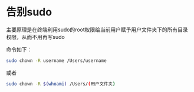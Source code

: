 # 告别sudo
主要原理是在终端利用sudo的root权限给当前用户赋予用户文件夹下的所有目录权限，从而不用再写sudo

命令如下：
```bash
sudo chown -R username /Users/username
```
或者

```bash
sudo chown -R $(whoami) /Users/(用户文件夹)
```